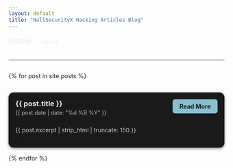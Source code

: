 ```yaml
---
layout: default
title: "NullSecurityX Hacking Articles Blog"
---
```


<!-- HEADER / NAVIGATION -->
<header style="display: flex; justify-content: space-between; align-items: center; margin-bottom: 2rem;">
  <div>
    <a href="{{ "/" | relative_url }}" style="text-decoration: none; color: #f0f0f0; font-weight: bold; font-size: 1.2rem;">Home</a>
    <a href="{{ "/about" | relative_url }}" style="text-decoration: none; color: #f0f0f0; margin-left: 1rem;">About</a>
  </div>
</header>

<hr>

<div id="postsList" style="display: flex; flex-direction: column; gap: 1rem;">

{% for post in site.posts %}
<div class="post-card" style="background-color: #1a1a1a; padding: 1rem; border-radius: 12px; box-shadow: 0 2px 6px rgba(0,0,0,0.5); display: flex; justify-content: space-between; align-items: start;">
  <div>
    <h3 style="margin: 0 0 0.3rem 0; color: #f0f0f0;">{{ post.title }}</h3>
    <p style="font-size: 0.8rem; color: #bbbbbb; margin: 0 0 0.5rem 0;">{{ post.date | date: "%d %B %Y" }}</p>
    {% if post.excerpt %}
    <p style="font-size: 0.85rem; color: #cccccc; margin: 0;">{{ post.excerpt | strip_html | truncate: 150 }}</p>
    {% endif %}
  </div>
  <a href="{{ post.url | relative_url }}" style="margin-left: 1rem; padding: 0.5rem 1rem; background-color: #88c0d0; color: #1a1a1a; border-radius: 6px; text-decoration: none; font-weight: bold;">Read More</a>
</div>
{% endfor %}

</div>

<!-- SOCIAL MEDIA ICONS -->
<div style="display: flex; gap: 1rem; margin-top: 2rem; justify-content: center;">
  <a href="https://twitter.com/NullSecurityX" target="_blank" style="color: #1DA1F2; font-size: 1.5rem;">
    <i class="fab fa-twitter"></i>
  </a>
  <a href="https://www.youtube.com/@nullsecurityx" target="_blank" style="color: #FF0000; font-size: 1.5rem;">
    <i class="fab fa-youtube"></i>
  </a>
  <a href="https://odysee.com/@nullsecurityx" target="_blank" style="color: #FF7F00; font-size: 1.5rem;">
    <i class="fas fa-globe"></i>
  </a>
</div>

<style>
  .post-card:hover {
    transform: scale(1.02);
    box-shadow: 0 4px 12px rgba(0,0,0,0.6);
  }

  @media (max-width: 768px) {
    header {
      flex-direction: column;
      gap: 1rem;
    }
    .post-card {
      flex-direction: column;
      align-items: flex-start;
    }
    .post-card a {
      margin-top: 0.5rem;
      margin-left: 0;
    }
  }
</style>
